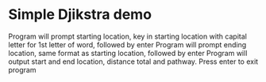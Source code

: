 # Simple Djikstra demo

Program will prompt starting location, key in starting location with capital letter for 1st letter of word, followed by enter 
Program will prompt ending location, same format as starting location, followed by enter
Program will output start and end location, distance total and pathway.
Press enter to exit program
